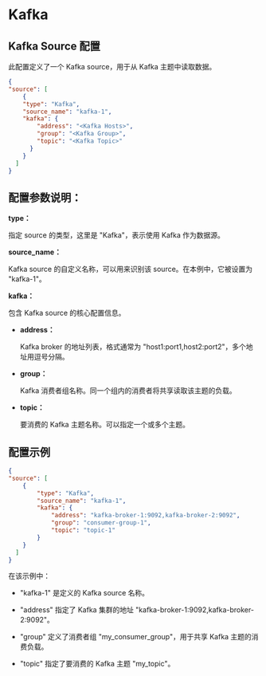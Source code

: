 Kafka
====

## Kafka Source 配置

此配置定义了一个 Kafka source，用于从 Kafka 主题中读取数据。

```json
{
"source": [
    {
    "type": "Kafka",
    "source_name": "kafka-1",
    "kafka": {
        "address": "<Kafka Hosts>",
        "group": "<Kafka Group>",
        "topic": "<Kafka Topic>"
      }
    }
  ]
}
```
## 配置参数说明：

**type：**

指定 source 的类型，这里是 "Kafka"，表示使用 Kafka 作为数据源。

**source_name：**

Kafka source 的自定义名称，可以用来识别该 source。在本例中，它被设置为 "kafka-1"。

**kafka：**

包含 Kafka source 的核心配置信息。

* **address：**

    Kafka broker 的地址列表，格式通常为 "host1:port1,host2:port2"，多个地址用逗号分隔。

* **group：**

    Kafka 消费者组名称。同一个组内的消费者将共享读取该主题的负载。

* **topic：**

    要消费的 Kafka 主题名称。可以指定一个或多个主题。

## 配置示例

```json
{
"source": [
    {
        "type": "Kafka",
        "source_name": "kafka-1",
        "kafka": {
            "address": "kafka-broker-1:9092,kafka-broker-2:9092",
            "group": "consumer-group-1",
            "topic": "topic-1"
        }
    }
  ]
}
```
在该示例中：
* "kafka-1" 是定义的 Kafka source 名称。

* "address" 指定了 Kafka 集群的地址 "kafka-broker-1:9092,kafka-broker-2:9092"。

* "group" 定义了消费者组 "my_consumer_group"，用于共享 Kafka 主题的消费负载。

* "topic" 指定了要消费的 Kafka 主题 "my_topic"。